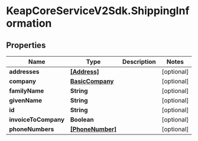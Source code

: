 # KeapCoreServiceV2Sdk.ShippingInformation

## Properties

Name | Type | Description | Notes
------------ | ------------- | ------------- | -------------
**addresses** | [**[Address]**](Address.md) |  | [optional] 
**company** | [**BasicCompany**](BasicCompany.md) |  | [optional] 
**familyName** | **String** |  | [optional] 
**givenName** | **String** |  | [optional] 
**id** | **String** |  | [optional] 
**invoiceToCompany** | **Boolean** |  | [optional] 
**phoneNumbers** | [**[PhoneNumber]**](PhoneNumber.md) |  | [optional] 


